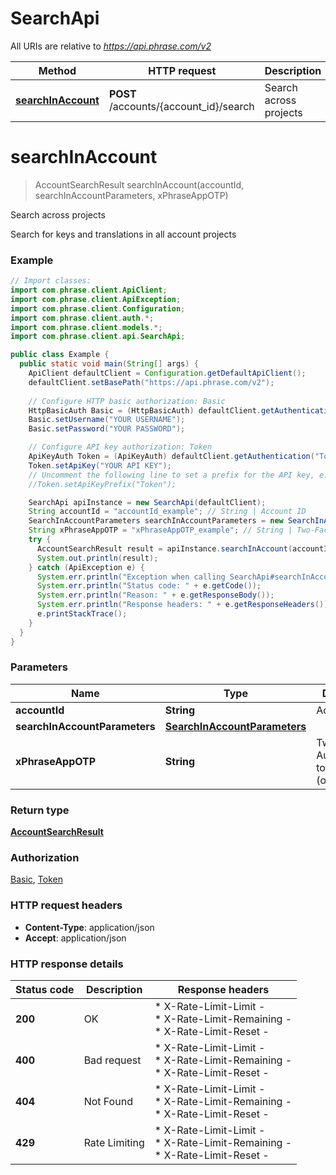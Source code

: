 # SearchApi

All URIs are relative to *https://api.phrase.com/v2*

Method | HTTP request | Description
------------- | ------------- | -------------
[**searchInAccount**](SearchApi.md#searchInAccount) | **POST** /accounts/{account_id}/search | Search across projects


<a name="searchInAccount"></a>
# **searchInAccount**
> AccountSearchResult searchInAccount(accountId, searchInAccountParameters, xPhraseAppOTP)

Search across projects

Search for keys and translations in all account projects

### Example
```java
// Import classes:
import com.phrase.client.ApiClient;
import com.phrase.client.ApiException;
import com.phrase.client.Configuration;
import com.phrase.client.auth.*;
import com.phrase.client.models.*;
import com.phrase.client.api.SearchApi;

public class Example {
  public static void main(String[] args) {
    ApiClient defaultClient = Configuration.getDefaultApiClient();
    defaultClient.setBasePath("https://api.phrase.com/v2");
    
    // Configure HTTP basic authorization: Basic
    HttpBasicAuth Basic = (HttpBasicAuth) defaultClient.getAuthentication("Basic");
    Basic.setUsername("YOUR USERNAME");
    Basic.setPassword("YOUR PASSWORD");

    // Configure API key authorization: Token
    ApiKeyAuth Token = (ApiKeyAuth) defaultClient.getAuthentication("Token");
    Token.setApiKey("YOUR API KEY");
    // Uncomment the following line to set a prefix for the API key, e.g. "Token" (defaults to null)
    //Token.setApiKeyPrefix("Token");

    SearchApi apiInstance = new SearchApi(defaultClient);
    String accountId = "accountId_example"; // String | Account ID
    SearchInAccountParameters searchInAccountParameters = new SearchInAccountParameters(); // SearchInAccountParameters | 
    String xPhraseAppOTP = "xPhraseAppOTP_example"; // String | Two-Factor-Authentication token (optional)
    try {
      AccountSearchResult result = apiInstance.searchInAccount(accountId, searchInAccountParameters, xPhraseAppOTP);
      System.out.println(result);
    } catch (ApiException e) {
      System.err.println("Exception when calling SearchApi#searchInAccount");
      System.err.println("Status code: " + e.getCode());
      System.err.println("Reason: " + e.getResponseBody());
      System.err.println("Response headers: " + e.getResponseHeaders());
      e.printStackTrace();
    }
  }
}
```

### Parameters

Name | Type | Description  | Notes
------------- | ------------- | ------------- | -------------
 **accountId** | **String**| Account ID |
 **searchInAccountParameters** | [**SearchInAccountParameters**](SearchInAccountParameters.md)|  |
 **xPhraseAppOTP** | **String**| Two-Factor-Authentication token (optional) | [optional]

### Return type

[**AccountSearchResult**](AccountSearchResult.md)

### Authorization

[Basic](../README.md#Basic), [Token](../README.md#Token)

### HTTP request headers

 - **Content-Type**: application/json
 - **Accept**: application/json

### HTTP response details
| Status code | Description | Response headers |
|-------------|-------------|------------------|
**200** | OK |  * X-Rate-Limit-Limit -  <br>  * X-Rate-Limit-Remaining -  <br>  * X-Rate-Limit-Reset -  <br>  |
**400** | Bad request |  * X-Rate-Limit-Limit -  <br>  * X-Rate-Limit-Remaining -  <br>  * X-Rate-Limit-Reset -  <br>  |
**404** | Not Found |  * X-Rate-Limit-Limit -  <br>  * X-Rate-Limit-Remaining -  <br>  * X-Rate-Limit-Reset -  <br>  |
**429** | Rate Limiting |  * X-Rate-Limit-Limit -  <br>  * X-Rate-Limit-Remaining -  <br>  * X-Rate-Limit-Reset -  <br>  |

